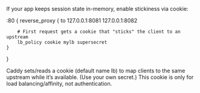 

If your app keeps session state in-memory, enable stickiness via cookie:

:80 {
	reverse_proxy {
		to 127.0.0.1:8081 127.0.0.1:8082

		# First request gets a cookie that "sticks" the client to an upstream
		lb_policy cookie mylb supersecret
	}
}


Caddy sets/reads a cookie (default name lb) to map clients to the same upstream while it’s available. (Use your own secret.) This cookie is only for load balancing/affinity, not authentication.
